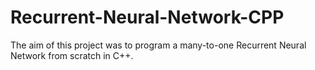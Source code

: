 # Recurrent-Neural-Network-CPP
The aim of this project was to program a many-to-one Recurrent Neural Network from scratch in C++.
